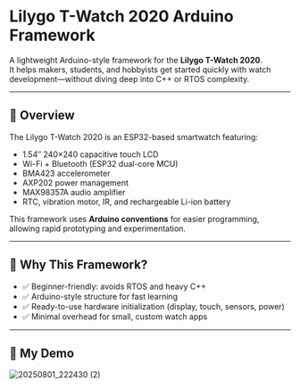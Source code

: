 # Lilygo T-Watch 2020 Arduino Framework

A lightweight Arduino-style framework for the **Lilygo T-Watch 2020**.  
It helps makers, students, and hobbyists get started quickly with watch development—without diving deep into C++ or RTOS complexity.

---

## 📌 Overview

The Lilygo T-Watch 2020 is an ESP32-based smartwatch featuring:

- 1.54″ 240×240 capacitive touch LCD  
- Wi-Fi + Bluetooth (ESP32 dual-core MCU)  
- BMA423 accelerometer  
- AXP202 power management  
- MAX98357A audio amplifier  
- RTC, vibration motor, IR, and rechargeable Li-ion battery  

This framework uses **Arduino conventions** for easier programming, allowing rapid prototyping and experimentation.

---

## 🚀 Why This Framework?

- ✅ Beginner-friendly: avoids RTOS and heavy C++  
- ✅ Arduino-style structure for fast learning  
- ✅ Ready-to-use hardware initialization (display, touch, sensors, power)  
- ✅ Minimal overhead for small, custom watch apps  

---

## 📂 My Demo

![20250801_222430 (2)](https://github.com/user-attachments/assets/0c7e2503-30fa-4d62-8f83-4cc9a60a77a5)
